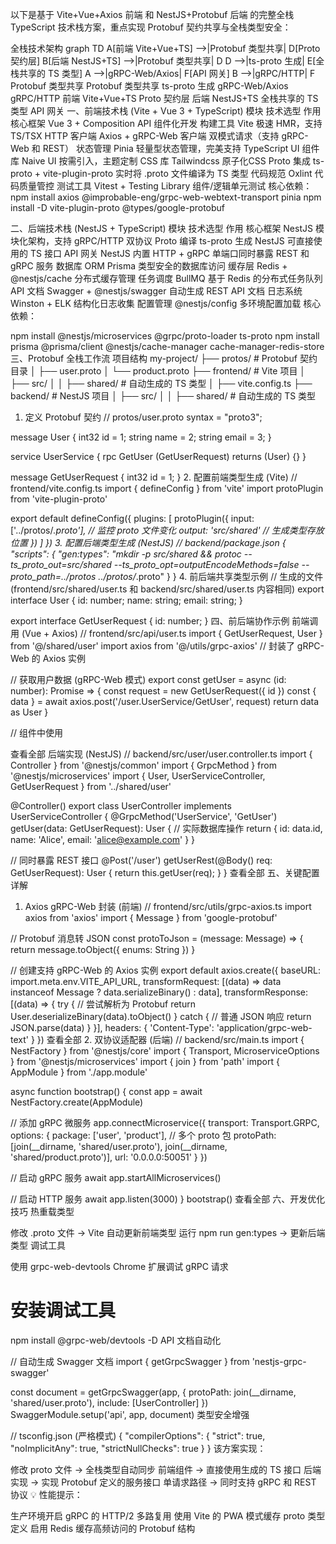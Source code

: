 以下是基于 Vite+Vue+Axios 前端 和 NestJS+Protobuf 后端 的完整全栈 TypeScript 技术栈方案，重点实现 Protobuf 契约共享与全栈类型安全：

全栈技术架构
graph TD
  A[前端 Vite+Vue+TS] -->|Protobuf 类型共享| D[Proto 契约层]
  B[后端 NestJS+TS] -->|Protobuf 类型共享| D
  D -->|ts-proto 生成| E[全栈共享的 TS 类型]
  A -->|gRPC-Web/Axios| F[API 网关]
  B -->|gRPC/HTTP| F
Protobuf 类型共享
Protobuf 类型共享
ts-proto 生成
gRPC-Web/Axios
gRPC/HTTP
前端 Vite+Vue+TS
Proto 契约层
后端 NestJS+TS
全栈共享的 TS 类型
API 网关
一、前端技术栈 (Vite + Vue 3 + TypeScript)
模块	技术选型	作用
核心框架	Vue 3 + Composition API	组件化开发
构建工具	Vite	极速 HMR，支持 TS/TSX
HTTP 客户端	Axios + gRPC-Web 客户端	双模式请求（支持 gRPC-Web 和 REST）
状态管理	Pinia	轻量型状态管理，完美支持 TypeScript
UI 组件库 Naive UI	按需引入，主题定制
CSS 库  Tailwindcss 原子化CSS
Proto 集成	ts-proto + vite-plugin-proto	实时将 .proto 文件编译为 TS 类型
代码规范	Oxlint	代码质量管控
测试工具	Vitest + Testing Library	组件/逻辑单元测试
核心依赖：
npm install axios @improbable-eng/grpc-web-webtext-transport pinia 
npm install -D vite-plugin-proto @types/google-protobuf

二、后端技术栈 (NestJS + TypeScript)
模块	技术选型	作用
核心框架	NestJS	模块化架构，支持 gRPC/HTTP 双协议
Proto 编译	ts-proto	生成 NestJS 可直接使用的 TS 接口
API 网关	NestJS 内置 HTTP + gRPC	单端口同时暴露 REST 和 gRPC 服务
数据库 ORM	Prisma	类型安全的数据库访问
缓存层	Redis + @nestjs/cache	分布式缓存管理
任务调度	BullMQ	基于 Redis 的分布式任务队列
API 文档	Swagger + @nestjs/swagger	自动生成 REST API 文档
日志系统	Winston + ELK	结构化日志收集
配置管理	@nestjs/config	多环境配置加载
核心依赖：

npm install @nestjs/microservices @grpc/proto-loader ts-proto 
npm install prisma @prisma/client @nestjs/cache-manager cache-manager-redis-store
三、Protobuf 全栈工作流
项目结构
my-project/
├── protos/                  # Protobuf 契约目录
│   ├── user.proto
│   └── product.proto
├── frontend/                # Vite 项目
│   ├── src/
│   │   ├── shared/          # 自动生成的 TS 类型
│   ├── vite.config.ts
├── backend/                 # NestJS 项目
│   ├── src/
│   │   ├── shared/          # 自动生成的 TS 类型
1. 定义 Protobuf 契约
// protos/user.proto
syntax = "proto3";

message User {
  int32 id = 1;
  string name = 2;
  string email = 3;
}

service UserService {
  rpc GetUser (GetUserRequest) returns (User) {}
}

message GetUserRequest {
  int32 id = 1;
}
2. 配置前端类型生成 (Vite)
// frontend/vite.config.ts
import { defineConfig } from 'vite'
import protoPlugin from 'vite-plugin-proto'

export default defineConfig({
  plugins: [
    protoPlugin({
      input: ['../protos/*.proto'],  // 监控 proto 文件变化
      output: 'src/shared'          // 生成类型存放位置
    })
  ]
})
3. 配置后端类型生成 (NestJS)
// backend/package.json
{
  "scripts": {
    "gen:types": "mkdir -p src/shared && protoc --ts_proto_out=src/shared --ts_proto_opt=outputEncodeMethods=false --proto_path=../protos ../protos/*.proto"
  }
}
4. 前后端共享类型示例
// 生成的文件 (frontend/src/shared/user.ts 和 backend/src/shared/user.ts 内容相同)
export interface User {
  id: number;
  name: string;
  email: string;
}

export interface GetUserRequest {
  id: number;
}
四、前后端协作示例
前端调用 (Vue + Axios)
// frontend/src/api/user.ts
import { GetUserRequest, User } from '@/shared/user'
import axios from '@/utils/grpc-axios' // 封装了 gRPC-Web 的 Axios 实例

// 获取用户数据 (gRPC-Web 模式)
export const getUser = async (id: number): Promise<User> => {
  const request = new GetUserRequest({ id })
  const { data } = await axios.post('/user.UserService/GetUser', request)
  return data as User
}

// 组件中使用
<script setup lang="ts">
import { getUser } from '@/api/user'
import { ref } from 'vue'

const user = ref<User | null>(null)
getUser(1).then(res => user.value = res)
</script>

<template>
  <div v-if="user">{{ user.name }} - {{ user.email }}</div>
</template>
查看全部
后端实现 (NestJS)
// backend/src/user/user.controller.ts
import { Controller } from '@nestjs/common'
import { GrpcMethod } from '@nestjs/microservices'
import { User, UserServiceController, GetUserRequest } from '../shared/user'

@Controller()
export class UserController implements UserServiceController {
  @GrpcMethod('UserService', 'GetUser')
  getUser(data: GetUserRequest): User {
    // 实际数据库操作
    return { 
      id: data.id, 
      name: 'Alice', 
      email: 'alice@example.com' 
    }
  }

  // 同时暴露 REST 接口
  @Post('/user')
  getUserRest(@Body() req: GetUserRequest): User {
    return this.getUser(req);
  }
}
查看全部
五、关键配置详解
1. Axios gRPC-Web 封装 (前端)
// frontend/src/utils/grpc-axios.ts
import axios from 'axios'
import { Message } from 'google-protobuf'

// Protobuf 消息转 JSON
const protoToJson = (message: Message) => {
  return message.toObject({ enums: String })
}

// 创建支持 gRPC-Web 的 Axios 实例
export default axios.create({
  baseURL: import.meta.env.VITE_API_URL,
  transformRequest: [(data) => data instanceof Message ? data.serializeBinary() : data],
  transformResponse: [(data) => {
    try {
      // 尝试解析为 Protobuf
      return User.deserializeBinary(data).toObject()
    } catch {
      // 普通 JSON 响应
      return JSON.parse(data)
    }
  }],
  headers: { 'Content-Type': 'application/grpc-web-text' }
})
查看全部
2. 双协议适配器 (后端)
// backend/src/main.ts
import { NestFactory } from '@nestjs/core'
import { Transport, MicroserviceOptions } from '@nestjs/microservices'
import { join } from 'path'
import { AppModule } from './app.module'

async function bootstrap() {
  const app = await NestFactory.create(AppModule)

  // 添加 gRPC 微服务
  app.connectMicroservice<MicroserviceOptions>({
    transport: Transport.GRPC,
    options: {
      package: ['user', 'product'], // 多个 proto 包
      protoPath: [join(__dirname, 'shared/user.proto'), join(__dirname, 'shared/product.proto')],
      url: '0.0.0.0:50051'
    }
  })

  // 启动 gRPC 服务
  await app.startAllMicroservices()
  
  // 启动 HTTP 服务
  await app.listen(3000)
}
bootstrap()
查看全部
六、开发优化技巧
热重载类型

修改 .proto 文件 → Vite 自动更新前端类型
运行 npm run gen:types → 更新后端类型
调试工具

使用 grpc-web-devtools Chrome 扩展调试 gRPC 请求
# 安装调试工具
npm install @grpc-web/devtools -D
API 文档自动化

// 自动生成 Swagger 文档
import { getGrpcSwagger } from 'nestjs-grpc-swagger'

const document = getGrpcSwagger(app, {
  protoPath: join(__dirname, 'shared/user.proto'),
  include: [UserController]
})
SwaggerModule.setup('api', app, document)
类型安全增强

// tsconfig.json (严格模式)
{
  "compilerOptions": {
    "strict": true,
    "noImplicitAny": true,
    "strictNullChecks": true
  }
}
该方案实现：

修改 proto 文件 → 全栈类型自动同步
前端组件 → 直接使用生成的 TS 接口
后端实现 → 实现 Protobuf 定义的服务接口
单请求路径 → 同时支持 gRPC 和 REST 协议
💡 性能提示：

生产环境开启 gRPC 的 HTTP/2 多路复用
使用 Vite 的 PWA 模式缓存 proto 类型定义
启用 Redis 缓存高频访问的 Protobuf 结构